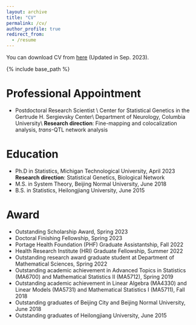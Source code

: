 ```yaml
---
layout: archive
title: "CV"
permalink: /cv/
author_profile: true
redirect_from:
  - /resume
---
```

You can download CV from [here](/files/CV_Xuewei.pdf) (Updated in Sep. 2023).

{% include base_path %}

Professional Appointment
======
* Postdoctoral Research Scientist \\
Center for Statistical Genetics in the Gertrude H. Sergievsky Center\\
Department of Neurology, Columbia University\\
**Research direction**: Fine-mapping and colocalization analysis, *trans*-QTL network analysis

Education
======
* Ph.D in Statistics, Michigan Technological University, April 2023
**Research direction**: Statistical Genetics, Biological Network
* M.S. in System Theory, Beijing Normal University, June 2018
* B.S. in Statistics, Heilongjiang University, June 2015


Award
======
* Outstanding Scholarship Award,  Spring 2023
* Doctoral Finishing Fellowship, Spring 2023
* Portage Health Foundation (PHF) Graduate Assistantship, Fall 2022
* Health Research Institute (HRI) Graduate Fellowship, Summer 2022
* Outstanding research award graduate student at Department of Mathematical Sciences, Spring 2022
* Outstanding academic achievement in Advanced Topics in Statistics (MA6700) and
Mathematical Statistics II (MA5712), Spring 2019
* Outstanding academic achievement in Linear Algebra (MA4330) and Linear Models (MA5731) and Mathematical Statistics I (MA5711), Fall 2018
* Outstanding graduates of Beijing City and Beijing Normal University, June 2018
* Outstanding graduates of Heilongjiang University, June 2015
  
